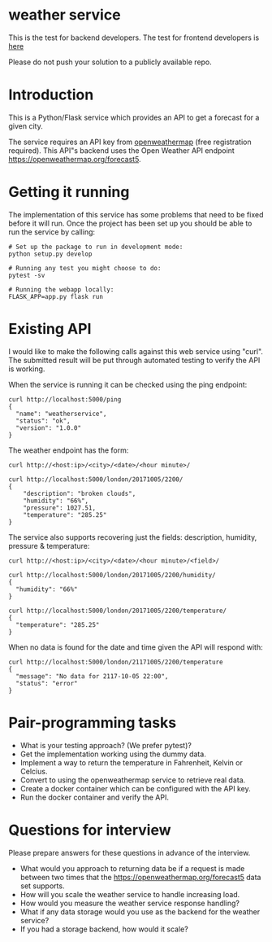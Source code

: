 # weather service

This is the test for backend developers. The test for frontend developers is [here](https://github.com/SuperCarers/weather-service-frontend)

Please do not push your solution to a publicly available repo.

# Introduction

This is a Python/Flask service which provides an API to get a forecast for a
given city.

The service requires an API key from [openweathermap](https://www.openweathermap.org)
(free registration required). This API"s backend uses the Open Weather API
endpoint https://openweathermap.org/forecast5.


# Getting it running

The implementation of this service has some problems that need to be fixed
before it will run. Once the project has been set up you should be able to run
the service by calling:

    # Set up the package to run in development mode:
    python setup.py develop

    # Running any test you might choose to do:
    pytest -sv

    # Running the webapp locally:
    FLASK_APP=app.py flask run


# Existing API

I would like to make the following calls against this web service using "curl".
The submitted result will be put through automated testing to verify the API
is working.

When the service is running it can be checked using the ping endpoint:

    curl http://localhost:5000/ping
    {
      "name": "weatherservice",
      "status": "ok",
      "version": "1.0.0"
    }

The weather endpoint has the form:

    curl http://<host:ip>/<city>/<date>/<hour minute>/

    curl http://localhost:5000/london/20171005/2200/
    {
        "description": "broken clouds",
        "humidity": "66%",
        "pressure": 1027.51,
        "temperature": "285.25"
    }

The service also supports recovering just the fields: description, humidity,
pressure & temperature:

    curl http://<host:ip>/<city>/<date>/<hour minute>/<field>/

    curl http://localhost:5000/london/20171005/2200/humidity/
    {
      "humidity": "66%"
    }

    curl http://localhost:5000/london/20171005/2200/temperature/
    {
      "temperature": "285.25"
    }


When no data is found for the date and time given the API will respond with:

    curl http://localhost:5000/london/21171005/2200/temperature
    {
      "message": "No data for 2117-10-05 22:00",
      "status": "error"
    }


# Pair-programming tasks

- What is your testing approach? (We prefer pytest)?
- Get the implementation working using the dummy data.
- Implement a way to return the temperature in Fahrenheit, Kelvin or Celcius.
- Convert to using the openweathermap service to retrieve real data.
- Create a docker container which can be configured with the API key.
- Run the docker container and verify the API.

# Questions for interview

Please prepare answers for these questions in advance of the interview.

- What would you approach to returning data be if a request is made between two times that the https://openweathermap.org/forecast5 data set supports.
- How will you scale the weather service to handle increasing load.
- How would you measure the weather service response handling?
- What if any data storage would you use as the backend for the weather service?
- If you had a storage backend, how would it scale?
